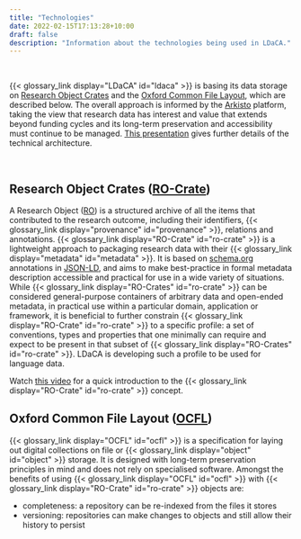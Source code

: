 ```yaml
---
title: "Technologies"
date: 2022-02-15T17:13:28+10:00
draft: false
description: "Information about the technologies being used in LDaCA."
---
```


<br>

{{< glossary_link display="LDaCA" id="ldaca" >}} is basing its data storage on [Research Object Crates](#research-object-crates-ro-cratehttpswwwresearchobjectorgro-crate) and the [Oxford Common File Layout](#oxford-common-file-layout-ocflhttpsocflio), which are described below. The overall approach is informed by the [Arkisto](https://arkisto-platform.github.io/) platform, taking the view that research data has interest and value that extends beyond funding cycles and its long-term preservation and accessibility must continue to be managed. [This presentation](https://ptsefton.com/2022/02/18/hass_rdc_tech_advisory/index.html) gives further details of the technical architecture.

<br>

## Research Object Crates ([RO-Crate](https://www.researchobject.org/ro-crate/))

A Research Object ([RO](https://www.researchobject.org/)) is a structured archive of all the items that contributed to the research outcome, including their identifiers, {{< glossary_link display="provenance" id="provenance" >}}, relations and annotations. {{< glossary_link display="RO-Crate" id="ro-crate" >}} is a lightweight approach to packaging research data with their {{< glossary_link display="metadata" id="metadata" >}}. It is based on [schema.org](https://schema.org/) annotations in [JSON-LD](https://json-ld.org/), and aims to make best-practice in formal metadata description accessible and practical for use in a wide variety of situations. While {{< glossary_link display="RO-Crates" id="ro-crate" >}} can be considered general-purpose containers of arbitrary data and open-ended metadata, in practical use within a particular domain, application or framework, it is beneficial to further constrain {{< glossary_link display="RO-Crate" id="ro-crate" >}} to a specific profile: a set of conventions, types and properties that one minimally can require and expect to be present in that subset of {{< glossary_link display="RO-Crates" id="ro-crate" >}}. LDaCA is developing such a profile to be used for language data.

Watch [this video](https://vimeo.com/954651738?share=copy) for a quick introduction to the {{< glossary_link display="RO-Crate" id="ro-crate" >}} concept.
<br>

## Oxford Common File Layout ([OCFL](https://ocfl.io/))

{{< glossary_link display="OCFL" id="ocfl" >}} is a specification for laying out digital collections on file or {{< glossary_link display="object" id="object" >}} storage. It is designed with long-term preservation principles in mind and does not rely on specialised software. Amongst the benefits of using {{< glossary_link display="OCFL" id="ocfl" >}} with {{< glossary_link display="RO-Crate" id="ro-crate" >}} objects are:

- completeness: a repository can be re-indexed from the files it stores
- versioning: repositories can make changes to objects and still allow their history to persist

<br>
